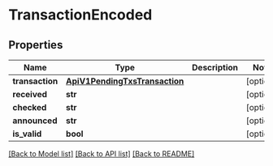 # TransactionEncoded

## Properties
Name | Type | Description | Notes
------------ | ------------- | ------------- | -------------
**transaction** | [**ApiV1PendingTxsTransaction**](ApiV1PendingTxsTransaction.md) |  | [optional] 
**received** | **str** |  | [optional] 
**checked** | **str** |  | [optional] 
**announced** | **str** |  | [optional] 
**is_valid** | **bool** |  | [optional] 

[[Back to Model list]](../README.md#documentation-for-models) [[Back to API list]](../README.md#documentation-for-api-endpoints) [[Back to README]](../README.md)


